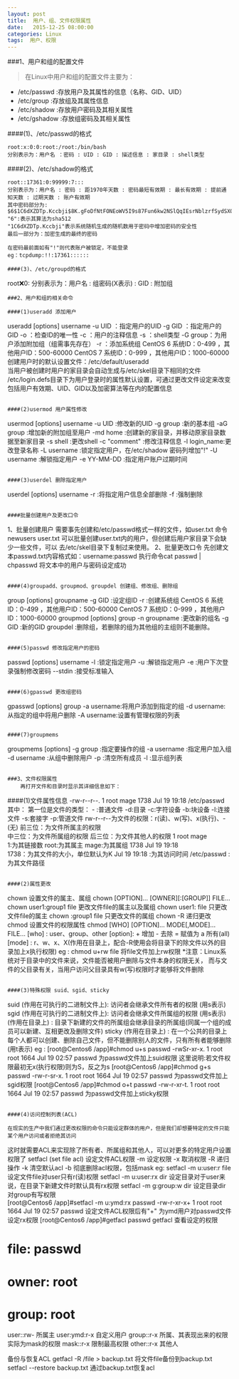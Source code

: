 ```yaml
---
layout: post
title:  用户、组、文件权限属性
date:   2015-12-25 08:00:00
categories: Linux 
tags:  用户、权限
---
```


###1、用户和组的配置文件

> 在Linux中用户和组的配置文件主要为：
  - /etc/passwd  :存放用户及其属性的信息（名称、GID、UID）
  - /etc/group   :存放组及其属性信息
  - /etc/shadow  :存放用户密码及其相关属性
  - /etc/gshadow :存放组密码及其相关属性
  
####(1)、/etc/passwd的格式

```
root:x:0:0:root:/root:/bin/bash 
分别表示为：用户名 ：密码 : UID : GID : 描述信息 : 家目录 : shell类型
```

####(2)、/etc/shadow的格式

```
root::17361:0:99999:7:::
分别表示为：用户名 : 密码 : 距1970年天数 : 密码最短有效期 : 最长有效期 : 提前通知天数 : 过期天数 : 账户有效期
其中密码部分为:
$6$1C6dXZDTp.Kccbji$8K.gFoDfNtFONEoWV5I9s87Fun6kw2NSlQqIEsrNblzrfSydSXQ9We3MW/6Ow1KPuI4xtZjPDffOY1j3Ccg9x.
"6":表示其算法为sha512
"1C6dXZDTp.Kccbji"表示系统随机生成的随机数用于密码中增加密码的安全性
最后一部分为：加密生成的最终的密码	 
 
在密码最前面如有"!"则代表账户被锁定，不能登录
eg：tcpdump:!!:17361::::::

####(3)、/etc/groupd的格式

```
root:x:0:
分别表示为：用户名 : 组密码(X表示) : GID : 附加组
```
###2、用户和组的相关命令

####(1)useradd 添加用户

```
useradd  [options]  username
     -u UID ：指定用户的UID
	 -g GID ：指定用户的GID
	 -o     ：检查ID的唯一性
	 -c     ：用户的注释信息
	 -s     ：shell类型
	 -G group：为用户添加附加组（组需事先存在）
	 -r     ：添加系统组
	                    CentOS 6  系统ID：0-499 ，其他用户ID：500-60000
						CentOS 7  系统ID：0-999 ，其他用户ID：1000-60000
创建用户时的默认设置文件：/etc/default/useradd	
当用户被创建时用户的家目录会自动生成与/etc/skel目录下相同的文件
/etc/login.defs目录下为用户登录时的属性默认设置，可通过更改文件设定来改变包括用户有效期、UID、GID以及加密算法等在内的配置信息
```

####(2)usermod 用户属性修改

```
usermod [options] username 
     -u UID :修改新的UID
	 -g group :新的基本组
	 -aG group :增加新的附加组至用户
	 -md home :创建新的家目录，并移动原家目录数据至新家目录
	 -s shell :更改shell
	 -c "comment" :修改注释信息
	 -l login_name:更改登录名称
	 -L username :锁定指定用户，在/etc/shadow 密码列增加"!"
	 -U username :解锁指定用户
	 -e YY-MM-DD :指定用户账户过期时间
```

####(3)userdel 删除指定用户

```
userdel [options] username
     -r :将指定用户信息全部删除
	 -f :强制删除
```

####批量创建用户及更改口令

```
1、批量创建用户
     需要事先创建和/etc/passwd格式一样的文件，如user.txt
     命令newusers  user.txt 可以批量创建user.txt内的用户，但创建后用户家目录下会缺少一些文件，可以
     去/etc/skel目录下复制过来使用。
2、批量更改口令
     先创建文本passwd.txt内容格式如：username:passwd 
	 执行命令cat passwd | chpasswd 将文本中的用户与密码设定成功 
```

####(4)groupadd、groupmod、groupdel 创建组、修改组、删除组

```
group [options] groupname
     -g GID :设定组ID
	 -r     :创建系统组
	                   CentOS 6  系统ID：0-499 ，其他用户ID：500-60000
					   CentOS 7  系统ID：0-999 ，其他用户ID：1000-60000
groupmod [options] group 
     -n groupname :更改新的组名
     -g GID       :新的GID
groupdel :删除组，若删除的组为其他组的主组则不能删除。
```

####(5)passwd 修改指定用户的密码

```
passwd [options] username 
     -l :锁定指定用户
	 -u :解锁指定用户
	 -e :用户下次登录强制修改密码
	 --stdin :接受标准输入
```

####(6)gpasswd 更改组密码

```
gpasswd [options] group 
     -a username:将用户添加到指定的组
	 -d username:从指定的组中将用户删除
	 -A username:设置有管理权限的列表
```

####(7)groupmems 

```
groupmems [options] 
     -g group :指定要操作的组
	 -a username :指定用户加入组
	 -d username :从组中删除用户
	 -p :清空所有成员
	 -l :显示组列表
```

###3、文件权限属性
    再打开文件和目录时显示其详细信息如下：
```
####(1)文件属性信息
-rw-r--r--. 1 root mage 1738 Jul 19 19:18 /etc/passwd
其中：
第一位是文件的类型：
                     - :普通文件
					 -d:目录
					 -c:字符设备
					 -b:块设备
					 -l:连接文件
					 -s:套接字
					 -p:管道文件
rw-r--r--为文件的权限：r(读)、w(写)、x(执行)、-(无)
                     前三位：为文件所属主的权限		
					 中三位：为文件所属组的权限
					 后三位：为文件其他人的权限
 1 root mage         
                     1:为其链接数
                     root:为其属主
					 mage:为其属组
1738 Jul 19 19:18	
                     1738：为其文件的大小，单位默认为K
                     Jul 19 19:18 :为其访问时间
/etc/passwd          :为其文件路径
```

####(2)属性更改          					 

```
chown 设置文件的属主、属组
     chown [OPTION]... [OWNER][:[GROUP]] FILE...
     chown user1:group1 file  更改文件file的属主以及属组
     chown user1:       file  只更改文件file的属主
     chown      :group1 file  只更改文件的属组
     chown -R                 递归更改
chmod 设置文件的权限属性
     chmod [WHO] [OPTION]... MODE[,MODE]... FILE...
     [who]   : user、group、other
	 [option]: + 增加 
	           - 去除
			   = 赋值为
			   a 所有(all)
	 [mode]  : r、w、x、X(作用在目录上，配合-R使用会将目录下的除文件以外的目录加上x执行权限)
eg : chmod u+rw  file 将file文件加上rw权限
*注意：Linux系统对于目录中的文件来说，文件能否被用户删除与文件本身的权限无关，
       而与文件的父目录有关，当用户访问父目录具有w(写)权限时才能够将文件删除	   
```

####(3)特殊权限 suid、sgid、sticky

```
suid (作用在可执行的二进制文件上): 访问者会继承文件所有者的权限
     (用s表示)
sgid (作用在可执行的二进制文件上): 访问者会继承文件所属组的权限
     (用s表示)
     (作用在目录上)              : 目录下新建的文件的所属组会继承目录的所属组(同属一个组的成员可以新建、互相更改及删除文件) 
sticky (作用在目录上)            : 在一个公共的目录上每个人都可以创建、删除自己文件，但不能删除别人的文件，只有所有者能够删除
       (用t表示)
eg : 
[root@Centos6 /app]#chmod u+s passwd
-rwSr-xr-x. 1 root root  1664 Jul 19 02:57 passwd  为passwd文件加上suid权限  这里说明:若文件权限最初无x(执行权限)则为S，反之为s
[root@Centos6 /app]#chmod g+s passwd
-rw-r-sr-x. 1 root root  1664 Jul 19 02:57 passwd  为passwd文件加上sgid权限
[root@Centos6 /app]#chmod o+t passwd
-rw-r-xr-t. 1 root root  1664 Jul 19 02:57 passwd  为passwd文件加上sticky权限
```

####(4)访问控制列表(ACL)

```
    在现实的生产中我们通过更改权限的命令只能设定群体的用户，但是我们却想要特定的文件只能某个用户访问或者拒绝其访问
这时就需要ACL来实现除了所有者、所属组和其他人，可以对更多的特定用户设置权限了
setfacl (set file acl) 设定文件ACL权限
     -m 设定权限
	 -x 取消权限
	 -R 递归操作
	 -k 清空默认acl
	 -b 彻底删除acl权限，包括mask
eg: 
     setfacl -m u:user:r  file  设定文件file对user只有r(读)权限
	 setfacl -m u:user:rx dir   设定目录对于user来说，在目录下新建文件时默认具有rx权限
     setfacl -m g:group:w dir   设定目录dir对group有写权限	 
[root@Centos6 /app]#setfacl -m u:ymd:rx passwd
-rw-r-xr-x+ 1 root root  1664 Jul 19 02:57 passwd  设定文件ACL权限后有"+" 为ymd用户对passwd文件设定rx权限
[root@Centos6 /app]#getfacl passwd                 getfacl 查看设定的权限
# file: passwd
# owner: root
# group: root
user::rw-        所属主
user:ymd:r-x     自定义用户
group::r-x       所属、其表现出来的权限实际为mask的权限
mask::r-x        限制最高权限
other::r-x       其他人

备份与恢复ACL
getfacl -R /file > backup.txt  将文件file备份到backup.txt
setfacl --restore backup.txt   通过backup.txt恢复acl
```


